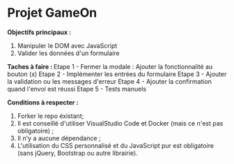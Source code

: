 # Projet GameOn

<strong>Objectifs principaux : </strong>
1. Manipuler le DOM avec JavaScript
2. Valider les données d'un formulaire


<strong>Taches à faire : </strong>
Etape 1 - Fermer la modale : Ajouter la fonctionnalité au bouton (x)
Etape 2 - Implémenter les entrées du formulaire
Etape 3 - Ajouter la validation ou les messages d'erreur
Etape 4 - Ajouter la confirmation quand l'envoi est réussi
Etape 5 - Tests manuels


<strong>Conditions à respecter : </strong>
1. Forker le repo éxistant;
2. Il est conseillé d'utiliser VisualStudio Code et  Docker (mais ce n'est pas obligatoire) ;
3. Il n'y a aucune dépendance ;
4. L'utilisation du CSS personnalisé et du JavaScript pur est obligatoire (sans jQuery, Bootstrap ou autre librairie).

